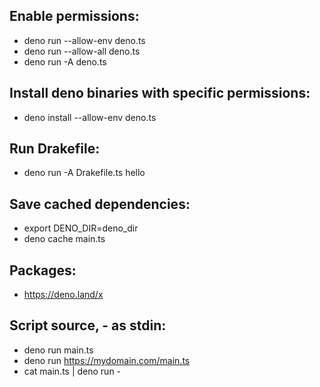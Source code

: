 ## Enable permissions:

- deno run --allow-env deno.ts
- deno run --allow-all deno.ts
- deno run -A deno.ts

## Install deno binaries with specific permissions:

- deno install --allow-env deno.ts

## Run Drakefile:

- deno run -A Drakefile.ts hello

## Save cached dependencies:

- export DENO_DIR=deno_dir
- deno cache main.ts

## Packages:

- https://deno.land/x

## Script source, - as stdin:

- deno run main.ts
- deno run https://mydomain.com/main.ts
- cat main.ts | deno run -

